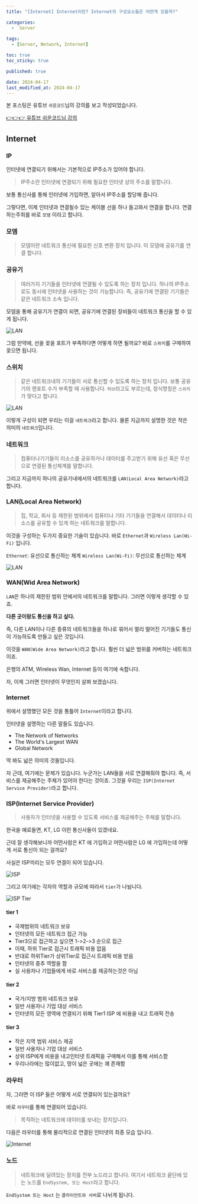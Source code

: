 ```yaml
---
title: "[Internet] Internet이란? Internet의 구성요소들은 어떤게 있을까?"

categories:
  -  Server
  
tags:
  - [Server, Network, Internet]

toc: true
toc_sticky: true

published: true

date: 2024-04-17
last_modified_at: 2024-04-17
---
```

본 포스팅은 유튜브 `쉬운코드`님의 강의를 보고 작성되었습니다.

[👉👉👉 유튜브 쉬운코드님 강의](https://www.youtube.com/watch?v=oFKYzp6gGfc&list=PLcXyemr8ZeoSGlzhlw4gmpNGicIL4kMcX&index=1)

## Internet

### IP
인터넷에 연결되기 위해서는 기본적으로 IP주소가 있어야 합니다.

>IP주소란 인터넷에 연결되기 위해 필요한 인터넷 상의 주소를 말합니다.

보통 통신사를 통해 인터넷에 가입하면, 알아서 IP주소를 할당해 줍니다.

그렇다면, 이제 인터넷과 연결될수 있는 케이블 선을 하나 들고와서 연결을 합니다. 연결하는주최를 바로 `모뎀` 이라고 합니다.

### 모뎀

> 모뎀이란 네트워크 통신에 필요한 신호 변환 장치 입니다. 이 모뎀에 공유기를 연결 합니다.

### 공유기

> 여러가지 기기들을 인터넷에 연결될 수 있도록 하는 장치 입니다. 하나의 IP주소로도 동시에 인터넷을 사용하는 것이 가능합니다. 즉, 공유기에 연결된 기기들은 같은 네트워크 소속 입니다.

모뎀을 통해 공유기가 연결이 되면, 공유기에 연결된 장비들이 네트워크 통신을 할 수 있게 됩니다.

![LAN](/images/Pasted%20image%2020240417140325.png)

그럼 만약에, 선을 꽂을 포트가 부족하다면 어떻게 하면 될까요? 바로 `스위치`를 구매하여 꽂으면 됩니다.

### 스위치

> 같은 네트워크내의 기기들이 서로 통신할 수 있도록 하는 장치 입니다. 보통 공유기의 랜포트 수가 부족할 때 사용합니다. `허브`라고도 부르는데, 정식명칭은 `스위치`가 맞다고 합니다.


![LAN](/images/Pasted%20image%2020240417140522.png)

이렇게 구성이 되면 우리는 이걸 `네트워크`라고 합니다. 물론 지금까지 설명한 것은 작은 의미의 `네트워크`입니다.

### 네트워크

> 컴퓨터나기기들이 리소스를 공유하거나 데이터를 주고받기 위해 유선 혹은 무선으로 연결된 통신체계를 말합니다. 

그리고 지금까지 하나의 공유기내에서의 네트워크를 `LAN(Local Area Network)`라고 합니다.

### LAN(Local Area Network)

> 집, 학교, 회사 등 제한된 범위에서 컴퓨터나 기타 기기들을 연결해서 데이터나 리소스를 공유할 수 있게 하는 네트워크를 말합니다.

이것을 구성하는 두가지 중요한 기술이 있습니다. 바로 `Ethernet`과 `Wireless Lan(Wi-Fi)` 입니다.

`Ethernet`: 유선으로 통신하는 체계
`Wireless Lan(Wi-Fi)`: 무선으로 통신하는 체계

![LAN](/images/Pasted%20image%2020240417140858.png)

### WAN(Wid Area Network)
`LAN`은 하나의 제한된 범위 안에서의 네트워크를 말합니다. 그러면 이렇게 생각할 수 있죠. 

**다른 곳이랑도 통신을 하고 싶다.** 

즉, 다른 LAN이나 다른 종류의 네트워크들을 하나로 묶어서 멀리 떨어진 기기들도 통신이 가능하도록 만들고 싶은 것입니다.

이것을 `WAN(Wide Area Network)`라고 합니다. 훨씬 더 넓은 범위를 커버하는 네트워크 이죠.

은행의 ATM, Wireless Wan, Internet 등이 여기에 속합니다.

자, 이제 그러면 인터넷이 무엇인지 살펴 보겠습니다.

### Internet

위에서 설명했던 모든 것을 통틀어 `Internet`이라고 합니다. 

인터넷을 설명하는 다른 말들도 있습니다.
- The Network of Networks
- The World's Largest WAN
- Global Network

딱 봐도 넓은 의미의 것들입니다.

자 근데, 여기에는 문제가 있습니다. 누군가는 LAN들을 서로 연결해줘야 합니다. 즉, 서비스를 제공해주는 주체가 있어야 한다는 것이죠. 그것을 우리는 `ISP(Internet Service Provider)`라고 합니다.

### ISP(Internet Service Provider)

> 사용자가 인터넷을 사용할 수 있도록 서비스를 제공해주는 주체를 말합니다.

한국을 예로들면, KT, LG 이런 통신사들이 있겠네요.

근데 잘 생각해보니까 어떤사람은 KT 에 가입하고 어떤사람은 LG 에 가입하는데 어떻게 서로 통신이 되는 걸까요?

사실은 ISP끼리는 모두 연결이 되어 있습니다.

![ISP](/images/Pasted%20image%2020240417141532.png)

그리고 여기에는 각자의 역할과 규모에 따라서 `tier`가 나뉩니다.

![ISP Tier](/images/Pasted%20image%2020240417141611.png)

#### tier 1
- 국제범위의 네트워크 보유
- 인터넷의 모든 네트워크 접근 가능
- Tier3으로 접근하고 싶으면 1->2->3 순으로 접근
- 이때, 하위 Tier로 접근시 트래픽 비용 없음
- 반대로 하위Tier가 상위Tier로 접근시 트래픽 비용 받음
- 인터넷의 중추 역할을 함
- 실 사용자나 기업들에게 바로 서비스를 제공하는것은 아님

#### tier 2
- 국가/지방 범위 네트워크 보유
- 일반 사용자나 기업 대상 서비스
- 인터넷의 모든 영역에 연결되기 위해 Tier1 ISP 에 비용을 내고 트래픽 전송

#### tier 3
- 작은 지역 범위 서비스 제공
- 일반 사용자나 기업 대상 서비스
- 상위 ISP에게 비용을 내고인터넷 트래픽을 구매해서 이를 통해 서비스함
- 우리나라에는 많이없고, 땅이 넓은 곳에는 꽤 존재함

### 라우터

자, 그러면 이 ISP 들은 어떻게 서로 연결되어 있는걸까요?

바로 `라우터`를 통해 연결되어 있습니다.

>목적하는 네트워크에 데이터를 보내는 장치입니다.

다음은 라우터를 통해 물리적으로 연결된 인터넷의 최종 모습 입니다.

![Internet](/images/Pasted%20image%2020240417141947.png)

### 노드

> 네트워크에 달려있는 장치를 전부 노드라고 합니다. 여기서 네트워크 끝단에 있는 노드를 `EndSystem, 또는 Host`라고 합니다.

`EndSystem 또는 Host` 는 `클라이언트와 서버`로 나뉘게 됩니다.

